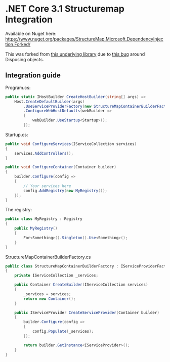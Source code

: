 # .NET Core 3.1 Structuremap Integration

Available on Nuget here: https://www.nuget.org/packages/StructureMap.Microsoft.DependencyInjection.Forked/

This was forked from [this underlying library](https://github.com/structuremap/StructureMap.Microsoft.DependencyInjection) due to [this bug](https://github.com/dustinsoftware/StructureMap.Microsoft.DependencyInjection/commit/0f1d8e445bfc430e1cdc7792045f5bb3356b68af) around Disposing objects.

## Integration guide

Program.cs:
```cs
public static IHostBuilder CreateHostBuilder(string[] args) =>
    Host.CreateDefaultBuilder(args)
        .UseServiceProviderFactory(new StructureMapContainerBuilderFactory())
        .ConfigureWebHostDefaults(webBuilder =>
        {
            webBuilder.UseStartup<Startup>();
        });
```

Startup.cs:
```cs
public void ConfigureServices(IServiceCollection services)
{
    services.AddControllers();
}

public void ConfigureContainer(Container builder)
{
    builder.Configure(config =>
    {
        // Your services here
        config.AddRegistry(new MyRegistry());
    });
}
```

The registry:
```cs
public class MyRegistry : Registry
{
    public MyRegistry()
    {
        For<Something>().Singleton().Use<Something>();
    }
}
```

StructureMapContainerBuilderFactory.cs
```cs
public class StructureMapContainerBuilderFactory : IServiceProviderFactory<Container>
{
    private IServiceCollection _services;

    public Container CreateBuilder(IServiceCollection services)
    {
        _services = services;
        return new Container();
    }

    public IServiceProvider CreateServiceProvider(Container builder)
    {
        builder.Configure(config =>
        {
            config.Populate(_services);
        });

        return builder.GetInstance<IServiceProvider>();
    }
}
```
